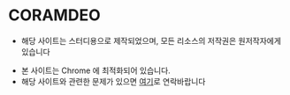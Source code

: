 # CORAMDEO

- 해당 사이트는 스터디용으로 제작되었으며, 모든 리소스의 저작권은 원저작자에게 있습니다
* 본 사이트는 Chrome 에 최적화되어 있습니다. <br />
* 해당 사이트와 관련한 문제가 있으면
          <a href="mailto:tdj04280@naver.com" target="_blank">여기</a>로 연락바랍니다
